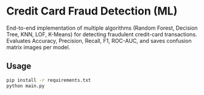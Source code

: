 # Credit Card Fraud Detection (ML)

End-to-end implementation of multiple algorithms (Random Forest, Decision Tree, KNN, LOF, K-Means) for detecting fraudulent credit-card transactions.
Evaluates Accuracy, Precision, Recall, F1, ROC-AUC, and saves confusion matrix images per model.

## Usage

```bash
pip install -r requirements.txt
python main.py
```
